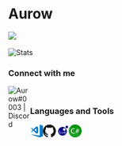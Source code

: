 # Aurow

<a href="https://discord.gg/7zJTPxkCvv" rel="nofollow"><img src="https://img.shields.io/discord/787379943390314507?label=Discord&style=for-the-badge"  style="max-width:100%;"></a>

![Stats](https://github-readme-stats.vercel.app/api?username=Kaves47&amp;show_icons=true&amp;count_private=true)


### Connect with me

[<img align="left" alt="Aurow#0003 | Discord" width="44px" src="https://i.ibb.co/YtNhB1V/icons8-discord-new-logo-48.png" />][discord]

[discord]: https://discord.gg/7zJTPxkCvv

<br>

### Languages and Tools

<img align="left" alt="Visual Studio Code" width="26px" src="https://raw.githubusercontent.com/github/explore/80688e429a7d4ef2fca1e82350fe8e3517d3494d/topics/visual-studio-code/visual-studio-code.png" />
<img align="left" alt="Github" width="26px" src="https://raw.githubusercontent.com/github/explore/78df643247d429f6cc873026c0622819ad797942/topics/github/github.png" />
<img align="left" alt="Lua" width="26px" src="https://raw.githubusercontent.com/github/explore/80688e429a7d4ef2fca1e82350fe8e3517d3494d/topics/lua/lua.png" />
<img align="left" alt="C#" width="26px" src="https://raw.githubusercontent.com/github/explore/78df643247d429f6cc873026c0622819ad797942/topics/csharp/csharp.png" />
